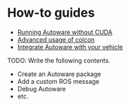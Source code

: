 # How-to guides

- [Running Autoware without CUDA](running-autoware-without-cuda.md)
- [Advanced usage of colcon](advanced-usage-of-colcon.md)
- [Integrate Autoware with your vehicle](how-to-integrate-autoware-with-your-vehicle.md)

TODO: Write the following contents.

- Create an Autoware package
- Add a custom ROS message
- Debug Autoware
- etc.
